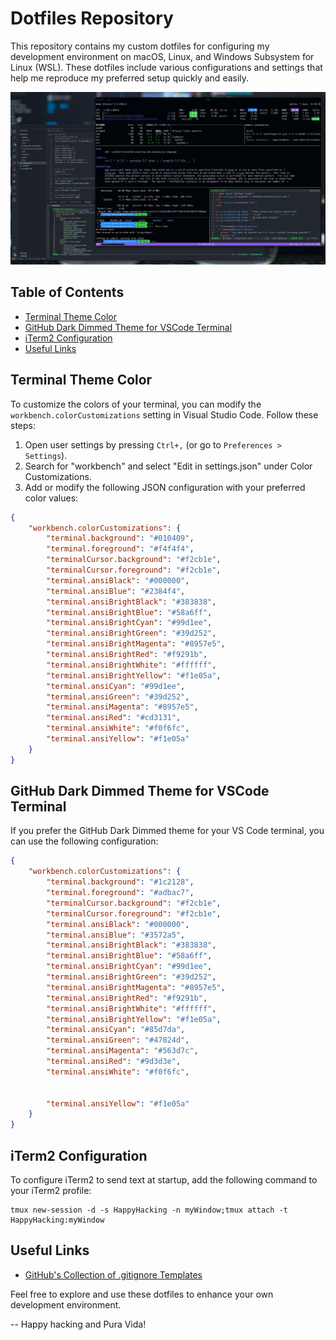 # Dotfiles Repository

This repository contains my custom dotfiles for configuring my development environment on macOS, Linux, and Windows Subsystem for Linux (WSL). These dotfiles include various configurations and settings that help me reproduce my preferred setup quickly and easily.

![Terminal Screenshot](https://github.com/jonmatum/dotfiles/blob/0931840be160caf763ffc6cb3a406d4f67d81521/screenshot.jpg?raw=true)

## Table of Contents
- [Terminal Theme Color](#terminal-theme-color)
- [GitHub Dark Dimmed Theme for VSCode Terminal](#github-dark-dimmed-theme-for-vscode-terminal)
- [iTerm2 Configuration](#iterm2-configuration)
- [Useful Links](#useful-links)

## Terminal Theme Color

To customize the colors of your terminal, you can modify the `workbench.colorCustomizations` setting in Visual Studio Code. Follow these steps:

1. Open user settings by pressing `Ctrl+,` (or go to `Preferences > Settings`).
2. Search for "workbench" and select "Edit in settings.json" under Color Customizations.
3. Add or modify the following JSON configuration with your preferred color values:

```json
{
    "workbench.colorCustomizations": {
        "terminal.background": "#010409",
        "terminal.foreground": "#f4f4f4",
        "terminalCursor.background": "#f2cb1e",
        "terminalCursor.foreground": "#f2cb1e",
        "terminal.ansiBlack": "#000000",
        "terminal.ansiBlue": "#2384f4",
        "terminal.ansiBrightBlack": "#383838",
        "terminal.ansiBrightBlue": "#58a6ff",
        "terminal.ansiBrightCyan": "#99d1ee",
        "terminal.ansiBrightGreen": "#39d252",
        "terminal.ansiBrightMagenta": "#8957e5",
        "terminal.ansiBrightRed": "#f9291b",
        "terminal.ansiBrightWhite": "#ffffff",
        "terminal.ansiBrightYellow": "#f1e05a",
        "terminal.ansiCyan": "#99d1ee",
        "terminal.ansiGreen": "#39d252",
        "terminal.ansiMagenta": "#8957e5",
        "terminal.ansiRed": "#cd3131",
        "terminal.ansiWhite": "#f0f6fc",
        "terminal.ansiYellow": "#f1e05a"
    }
}
```

## GitHub Dark Dimmed Theme for VSCode Terminal

If you prefer the GitHub Dark Dimmed theme for your VS Code terminal, you can use the following configuration:

```json
{
    "workbench.colorCustomizations": {
        "terminal.background": "#1c2128",
        "terminal.foreground": "#adbac7",
        "terminalCursor.background": "#f2cb1e",
        "terminalCursor.foreground": "#f2cb1e",
        "terminal.ansiBlack": "#000000",
        "terminal.ansiBlue": "#3572a5",
        "terminal.ansiBrightBlack": "#383838",
        "terminal.ansiBrightBlue": "#58a6ff",
        "terminal.ansiBrightCyan": "#99d1ee",
        "terminal.ansiBrightGreen": "#39d252",
        "terminal.ansiBrightMagenta": "#8957e5",
        "terminal.ansiBrightRed": "#f9291b",
        "terminal.ansiBrightWhite": "#ffffff",
        "terminal.ansiBrightYellow": "#f1e05a",
        "terminal.ansiCyan": "#85d7da",
        "terminal.ansiGreen": "#47824d",
        "terminal.ansiMagenta": "#563d7c",
        "terminal.ansiRed": "#9d3d3e",
        "terminal.ansiWhite": "#f0f6fc",


        "terminal.ansiYellow": "#f1e05a"
    }
}
```

## iTerm2 Configuration

To configure iTerm2 to send text at startup, add the following command to your iTerm2 profile:

```
tmux new-session -d -s HappyHacking -n myWindow;tmux attach -t HappyHacking:myWindow
```

## Useful Links

- [GitHub's Collection of .gitignore Templates](https://github.com/github/gitignore)

Feel free to explore and use these dotfiles to enhance your own development environment. 

--
Happy hacking and Pura Vida!
